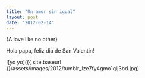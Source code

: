 ```yaml
---
title: "Un amor sin igual"
layout: post
date: "2012-02-14"
---
```


{A love like no other}

Hola papa, feliz dia de San Valentin!

![yo yo]({{ site.baseurl }}/assets/images/2012/tumblr_lze7fy4gmo1qlj3bd.jpg)

